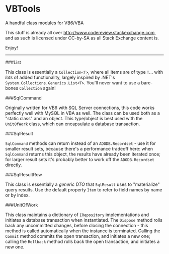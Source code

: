 # VBTools
A handful class modules for VB6/VBA

This stuff is already all over http://www.codereview.stackexchange.com, and as such is licensed under CC-by-SA as all Stack Exchange content is.

Enjoy!

---

###List

This class is essentially a `Collection<T>`, where all items are of type `T`... with *lots* of added functionality, largely inspired by .NET's `System.Collections.Generics.List<T>`. You'll never want to use a bare-bones `Collection` again!

###SqlCommand

Originally written for VB6 with SQL Server connections, this code works perfectly well with MySQL in VBA as well. The class can be used both as a "static class" and an object. This type/object is best used with the `UnitOfWork` class, which can encapsulate a database transaction.

###SqlResult

`SqlCommand` methods can return instead of an `ADODB.Recordset` - use it for smaller result sets, because there's a performance tradeoff here: when `SqlCommand` returns this object, the results have already been iterated once; for larger result sets it's probably better to work off the `ADODB.Recordset` directly.

###SqlResultRow

This class is essentially a *generic DTO* that `SqlResult` uses to "materialize" query results. Use the default property `Item` to refer to field names by name or by index.

###UnitOfWork

This class maintains a dictionary of `IRepository` implementations and initiates a database transaction when instantiated. The `Dispose` method rolls back any uncommitted changes, before closing the connection - this method is called automatically when the instance is terminated. Calling the `Commit` method commits the open transaction, and initiates a new one; calling the `Rollback` method rolls back the open transaction, and initiates a new one.

